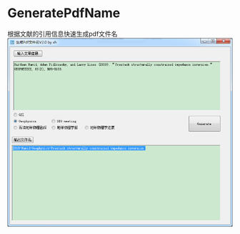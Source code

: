 # GeneratePdfName
根据文献的引用信息快速生成pdf文件名
![Alt text](https://github.com/xhufo/GeneratePdfName/raw/master/Screenshot/snipaste20180428_161624.png)
 
